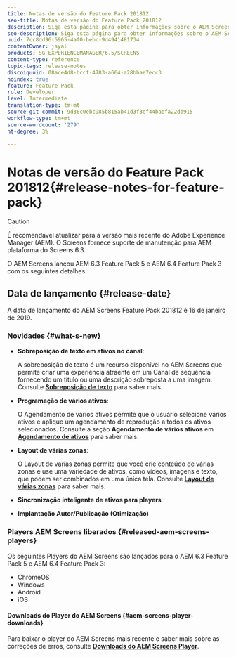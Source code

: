```yaml
---
title: Notas de versão do Feature Pack 201812
seo-title: Notas de versão do Feature Pack 201812
description: Siga esta página para obter informações sobre o AEM Screens Feature Pack 201812 lançado em 16 de janeiro de 2019.
seo-description: Siga esta página para obter informações sobre o AEM Screens Feature Pack 201812 lançado em 16 de janeiro de 2019.
uuid: 7cc8dd96-5965-4af0-bebc-9d4941481734
contentOwner: jsyal
products: SG_EXPERIENCEMANAGER/6.5/SCREENS
content-type: reference
topic-tags: release-notes
discoiquuid: 08ace4d8-bccf-4783-a664-a28bbae7ecc3
noindex: true
feature: Feature Pack
role: Developer
level: Intermediate
translation-type: tm+mt
source-git-commit: 9d36c0ebc985b815ab41d3f3ef44baefa22db915
workflow-type: tm+mt
source-wordcount: '279'
ht-degree: 3%

---
```



# Notas de versão do Feature Pack 201812{#release-notes-for-feature-pack}

>[!CAUTION]
>
>É recomendável atualizar para a versão mais recente do Adobe Experience Manager (AEM). O Screens fornece suporte de manutenção para AEM plataforma do Screens 6.3.

O AEM Screens lançou AEM 6.3 Feature Pack 5 e AEM 6.4 Feature Pack 3 com os seguintes detalhes.

## Data de lançamento {#release-date}

A data de lançamento do AEM Screens Feature Pack 201812 é 16 de janeiro de 2019.

### Novidades {#what-s-new}

* **Sobreposição de texto em ativos no canal**:

   A sobreposição de texto é um recurso disponível no AEM Screens que permite criar uma experiência atraente em um Canal de sequência fornecendo um título ou uma descrição sobreposta a uma imagem. Consulte [**Sobreposição de texto**](text-overlay.md) para saber mais.

* **Programação de vários ativos**:

   O Agendamento de vários ativos permite que o usuário selecione vários ativos e aplique um agendamento de reprodução a todos os ativos selecionados. Consulte a seção **Agendamento de vários ativos** em **[Agendamento de ativos](asset-level-scheduling.md)** para saber mais.

* **Layout de várias zonas**:

   O Layout de várias zonas permite que você crie conteúdo de várias zonas e use uma variedade de ativos, como vídeos, imagens e texto, que podem ser combinados em uma única tela. Consulte **[Layout de várias zonas](multi-zone-layout-aem-screens.md)** para saber mais.

* **Sincronização inteligente de ativos para players**
* **Implantação Autor/Publicação (Otimização)**

### Players AEM Screens liberados {#released-aem-screens-players}

Os seguintes Players do AEM Screens são lançados para o AEM 6.3 Feature Pack 5 e AEM 6.4 Feature Pack 3:

* ChromeOS
* Windows
* Android
* iOS

#### Downloads do Player do AEM Screens {#aem-screens-player-downloads}

Para baixar o player do AEM Screens mais recente e saber mais sobre as correções de erros, consulte [**Downloads do AEM Screens Player**](https://download.macromedia.com/screens/).
